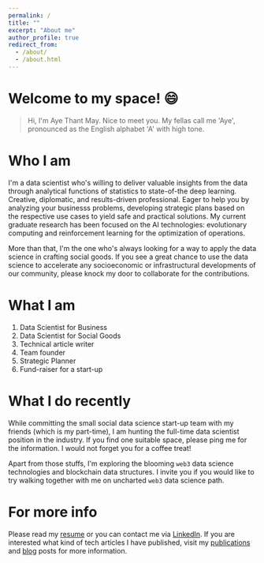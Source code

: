 ```yaml
---
permalink: /
title: ""
excerpt: "About me"
author_profile: true
redirect_from: 
  - /about/
  - /about.html
---
```

Welcome to my space! 😄
======
> Hi, I'm Aye Thant May. Nice to meet you. My fellas call me 'Aye', pronounced as the English alphabet 'A' with high tone. 

Who I am
======
I'm a data scientist who's willing to deliver valuable insights from the data through analytical functions of statistics to state-of-the deep learning. Creative, diplomatic, and results-driven professional. Eager to help you by analyzing your businesss problems, developing strategic plans based on the respective use cases to yield safe and practical solutions. My current graduate research has been focused on the AI technologies: evolutionary computing and reinforcement learning for the optimization of operations. 

More than that, I'm the one who's always looking for a way to apply the data science in crafting social goods. If you see a great chance to use the data science to accelerate any socioeconomic or infrastructural developments of our community, please knock my door to collaborate for the contributions.    

What I am  
======
1. Data Scientist for Business
1. Data Scientist for Social Goods
1. Technical article writer 
1. Team founder
1. Strategic Planner
1. Fund-raiser for a start-up


What I do recently
======
While committing the small social data science start-up team with my friends (which is my part-time), I am hunting the full-time data scientist position in the industry. If you find one suitable space, please ping me for the information. I would not forget you for a coffee treat! 

Apart from those stuffs, I'm exploring the blooming `web3` data science technologies and blockchain data structures. I invite you if you would like to try walking together with me on uncharted `web3` data science path.


For more info
=======

Please read my [resume](https://ayethantmay.github.io/resume/) or you can contact me via [LinkedIn](https://www.linkedin.com/in/ayethantmay/). If you are interested what kind of tech articles I have published, visit my [publications](https://ayethantmay.github.io/publications/) and [blog](https://ayethantmay.github.io/year-archive/) posts for more information.
